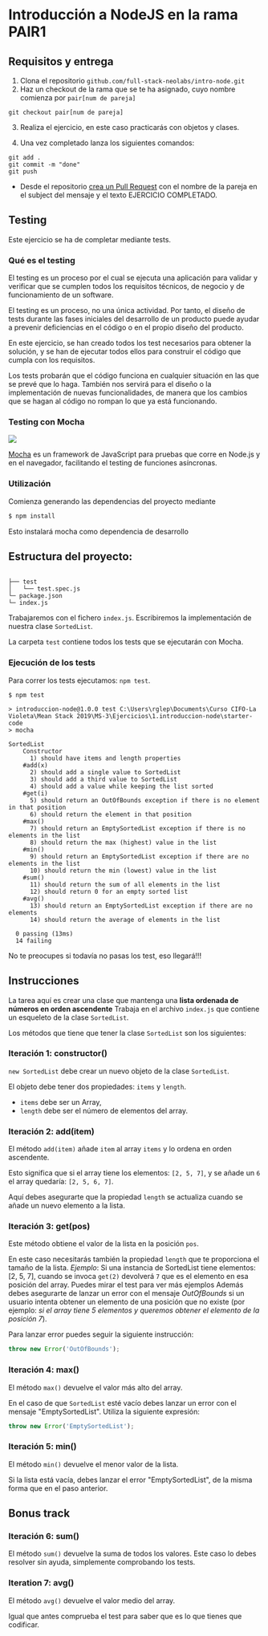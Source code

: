 # Introducción a NodeJS en la rama PAIR1

## Requisitos y entrega


1. Clona el repositorio `github.com/full-stack-neolabs/intro-node.git`
2. Haz un checkout de la rama que se te ha asignado, cuyo nombre comienza por `pair[num de pareja]`

```
git checkout pair[num de pareja]
```

3. Realiza el ejercicio, en este caso practicarás con objetos y clases.

4. Una vez completado lanza los siguientes comandos:

```
git add .
git commit -m "done"
git push

```

- Desde el repositorio [crea un Pull Request](https://help.github.com/articles/creating-a-pull-request/) con el nombre de la pareja en el subject del mensaje y el texto EJERCICIO COMPLETADO.

## Testing

Este ejercicio se ha de completar mediante tests. 

### Qué es el testing

El testing es un proceso por el cual se ejecuta una aplicación para validar y verificar que se cumplen todos los requisitos técnicos, de negocio y de funcionamiento de un software.

El testing es un proceso, no una única actividad. Por tanto, el diseño de tests durante las fases iniciales del desarrollo de un producto puede ayudar a prevenir deficiencias en el código o en el propio diseño del producto.

En este ejercicio, se han creado todos los test necesarios para obtener la solución, y se han de ejecutar todos ellos para construir el código que cumpla con los requisitos.

Los tests probarán que el código funciona en cualquier situación en las que se prevé que lo haga. También nos servirá para el diseño o la implementación de nuevas funcionalidades, de manera que los cambios que se hagan al código no rompan lo que ya está funcionando.

### Testing con Mocha

![](https://imgur.com/h07x7bq.png)

[Mocha](https://mochajs.org/) es un framework de JavaScript para pruebas que corre en Node.js y en el navegador, facilitando el testing de funciones asíncronas.

### Utilización

Comienza generando las dependencias del proyecto mediante

```bash
$ npm install
```
Esto instalará mocha como dependencia de desarrollo

## Estructura del proyecto:


```

├── test
│   └── test.spec.js
└─ package.json
└─ index.js
```

Trabajaremos con el fichero `index.js`. Escribiremos la implementación de nuestra clase `SortedList`.

La carpeta `test` contiene todos los tests que se ejecutarán con Mocha.

### Ejecución de los tests

Para correr los tests ejecutamos: `npm test`.

```
$ npm test

> introduccion-node@1.0.0 test C:\Users\rglep\Documents\Curso CIFO-La Violeta\Mean Stack 2019\MS-3\Ejercicios\1.introduccion-node\starter-code
> mocha

SortedList
    Constructor
      1) should have items and length properties
    #add(x)
      2) should add a single value to SortedList
      3) should add a third value to SortedList
      4) should add a value while keeping the list sorted
    #get(i)
      5) should return an OutOfBounds exception if there is no element in that position
      6) should return the element in that position
    #max()
      7) should return an EmptySortedList exception if there is no elements in the list
      8) should return the max (highest) value in the list
    #min()
      9) should return an EmptySortedList exception if there are no elements in the list
      10) should return the min (lowest) value in the list
    #sum()
      11) should return the sum of all elements in the list
      12) should return 0 for an empty sorted list
    #avg()
      13) should return an EmptySortedList exception if there are no elements
      14) should return the average of elements in the list

  0 passing (13ms)
  14 failing
```

No te preocupes si todavía no pasas los test, eso llegará!!!

## Instrucciones

La tarea aquí es crear una clase que mantenga una **lista ordenada de números en orden ascendente**
Trabaja en el archivo `index.js` que contiene un esqueleto de la clase `SortedList`.

Los métodos que tiene que tener la clase `SortedList` son los siguientes:

### Iteración 1: constructor()

`new SortedList` debe crear un nuevo objeto de la clase `SortedList`.

El objeto debe tener dos propiedades: `items` y `length`.

- `items` debe ser un Array,
- `length` debe ser el número de elementos del array.

### Iteración 2: add(item)

El método `add(item)` añade `item` al array `items` y lo ordena en orden ascendente.

Esto significa que si el array tiene los elementos: `[2, 5, 7]`, y se añade un `6` el array quedaría: `[2, 5, 6, 7]`.

Aquí debes asegurarte que la propiedad `length` se actualiza cuando se añade un nuevo elemento a la lista.

### Iteración 3: get(pos)

Este método obtiene el valor de la lista en la posición `pos`.

En este caso necesitarás también la propiedad `length` que te proporciona el tamaño de la lista.
_Ejemplo_: Si una instancia de SortedList tiene elementos: [2, 5, 7], cuando se invoca `get(2)` devolverá `7` que es el elemento en esa posición del array. Puedes mirar el test para ver más ejemplos
Además debes asegurarte de lanzar un error con el mensaje _OutOfBounds_ si un usuario intenta obtener un elemento de una posición que no existe (por ejemplo: _si el array tiene 5 elementos y queremos obtener el elemento de la posición 7_).

Para lanzar error puedes seguir la siguiente instrucción:

```js
throw new Error('OutOfBounds');
```

### Iteración 4: max()

El método `max()` devuelve el valor más alto del array.

En el caso de que `SortedList` esté vacío debes lanzar un error con el mensaje "EmptySortedList". Utiliza la siguiente expresión:

```js
throw new Error('EmptySortedList');
```

### Iteración 5: min()

El método `min()` devuelve el menor valor de la lista.

Si la lista está vacía, debes lanzar el error "EmptySortedList", de la misma forma que en el paso anterior.

## Bonus track

### Iteración 6: sum()

El método `sum()` devuelve la suma de todos los valores.
Este caso lo debes resolver sin ayuda, simplemente comprobando los tests.

### Iteration 7: avg()

El método `avg()` devuelve el valor medio del array.

Igual que antes comprueba el test para saber que es lo que tienes que codificar.
